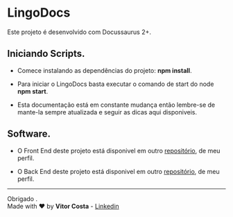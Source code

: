 # LingoDocs

Este projeto é desenvolvido com Docussaurus 2+.

## Iniciando Scripts.

* Comece instalando as dependências do projeto: **npm install**.

* Para iniciar o LingoDocs basta executar o comando de start do node **npm start**.

* Esta documentação está em constante mudança então lembre-se de mante-la sempre atualizada e seguir as dicas aqui disponiveis.

## Software.

* O Front End deste projeto está disponivel em outro [repositório](https://github.com/VitorCostaTI/LingoFront), de meu perfil.

* O Back End deste projeto está disponivel em outro [repositório](https://github.com/VitorCostaTI/LingoBack), de meu perfil.

---

Obrigado .\
Made with :heart: by **Vitor Costa** - [Linkedin](https://www.linkedin.com/in/vitor-costa-10566b22a/)
